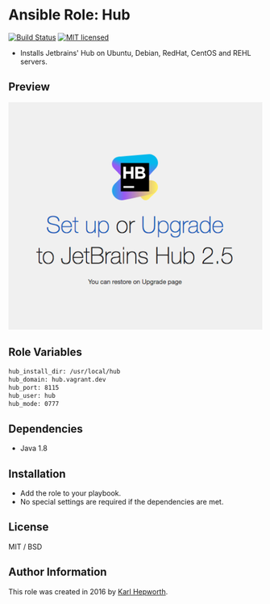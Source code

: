 # Ansible Role: Hub

[![Build Status](https://travis-ci.org/fubarhouse/ansible-role-hub.svg?branch=master)](https://travis-ci.org/fubarhouse/ansible-role-hub)
[![MIT licensed](https://img.shields.io/badge/license-MIT-blue.svg)](https://raw.githubusercontent.com/fubarhouse/ansible-role-hub/master/LICENSE)

* Installs Jetbrains' Hub on Ubuntu, Debian, RedHat, CentOS and REHL servers.

## Preview
![screenshot](https://github.com/fubarhouse/ansible-role-jetbrains-hub/raw/master/images/splash-screen.png)

## Role Variables

    hub_install_dir: /usr/local/hub
    hub_domain: hub.vagrant.dev
    hub_port: 8115
    hub_user: hub
    hub_mode: 0777

## Dependencies

* Java 1.8

## Installation

* Add the role to your playbook.
* No special settings are required if the dependencies are met.

## License

MIT / BSD

## Author Information

This role was created in 2016 by [Karl Hepworth](https://twitter.com/fubarhouse).
